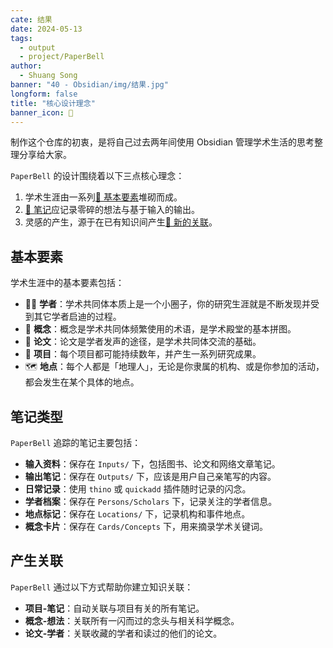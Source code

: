```yaml
---
cate: 结果
date: 2024-05-13
tags:
  - output
  - project/PaperBell
author:
  - Shuang Song
banner: "40 - Obsidian/img/结果.jpg"
longform: false
title: "核心设计理念"
banner_icon: 🎯
---
```


制作这个仓库的初衷，是将自己过去两年间使用 Obsidian 管理学术生活的思考整理分享给大家。

`PaperBell` 的设计围绕着以下三点核心理念：

1. 学术生涯由一系列[📑 基本要素](#基本要素)堆砌而成。
2. [📒 笔记](#笔记类型)应记录零碎的想法与基于输入的输出。
3. 灵感的产生，源于在已有知识间产生[🔗 新的关联](#产生关联)。

## 基本要素

学术生涯中的基本要素包括：

- 🧑‍🔬 **学者**：学术共同体本质上是一个小圈子，你的研究生涯就是不断发现并受到其它学者启迪的过程。
- 🤔️ **概念**：概念是学术共同体频繁使用的术语，是学术殿堂的基本拼图。
- 📑 **论文**：论文是学者发声的途径，是学术共同体交流的基础。
- 📁 **项目**：每个项目都可能持续数年，并产生一系列研究成果。
- 🗺️ **地点**：每个人都是「地理人」，无论是你隶属的机构、或是你参加的活动，都会发生在某个具体的地点。

## 笔记类型

`PaperBell` 追踪的笔记主要包括：

- **输入资料**：保存在 `Inputs/` 下，包括图书、论文和网络文章笔记。
- **输出笔记**：保存在 `Outputs/` 下，应该是用户自己亲笔写的内容。
- **日常记录**：使用 `thino` 或 `quickadd` 插件随时记录的闪念。
- **学者档案**：保存在 `Persons/Scholars` 下，记录关注的学者信息。
- **地点标记**：保存在 `Locations/` 下，记录机构和事件地点。
- **概念卡片**：保存在 `Cards/Concepts` 下，用来摘录学术关键词。

## 产生关联

`PaperBell` 通过以下方式帮助你建立知识关联：

- **项目-笔记**：自动关联与项目有关的所有笔记。
- **概念-想法**：关联所有一闪而过的念头与相关科学概念。
- **论文-学者**：关联收藏的学者和读过的他们的论文。
